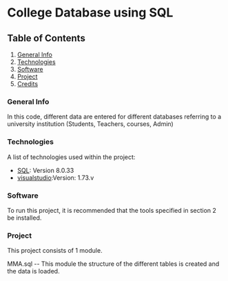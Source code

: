 # College Database using SQL

## Table of Contents
1. [General Info](#general-info)
2. [Technologies](#technologies)
3. [Software](#software)
4. [Project](#project)
5. [Credits](#credits)


### General Info

In this code, different data are entered for different databases referring to a university institution (Students, Teachers, courses, Admin)

### Technologies

A list of technologies used within the project:
* [SQL](https://dev.mysql.com/downloads/workbench/): Version 8.0.33 
* [visualstudio](https://visualstudio.microsoft.com/es/):Version: 1.73.v 


### Software
To run this project, it is recommended that the tools specified in section 2 be installed.

### Project
This project consists of 1 module.

MMA.sql -- This module the structure of the different tables is created and the data is loaded. 

